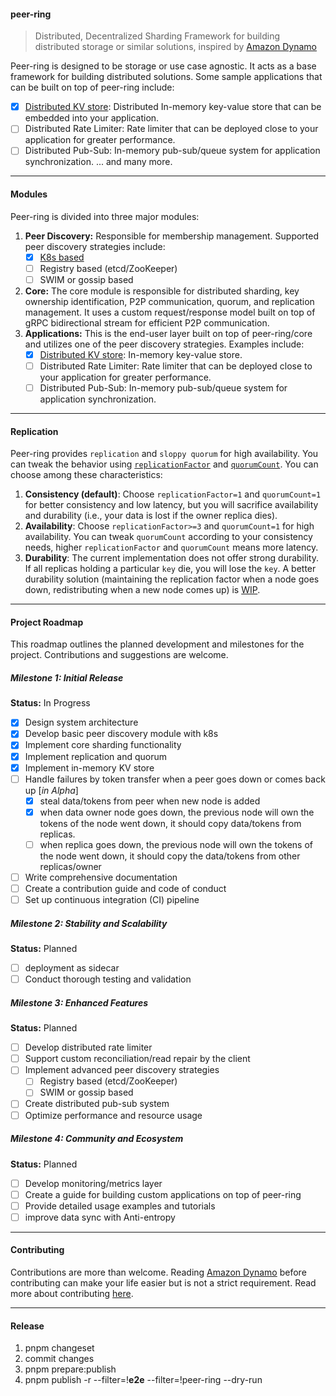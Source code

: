 #### peer-ring

> Distributed, Decentralized Sharding Framework for building distributed storage or similar solutions, inspired by [Amazon Dynamo](https://www.allthingsdistributed.com/files/amazon-dynamo-sosp2007.pdf)

Peer-ring is designed to be storage or use case agnostic. It acts as a base framework for building distributed solutions. Some sample applications that can be built on top of peer-ring include:

- [x] [Distributed KV store](https://www.npmjs.com/package/@peer-ring/kv-store): Distributed In-memory key-value store that can be embedded into your application.
- [ ] Distributed Rate Limiter: Rate limiter that can be deployed close to your application for greater performance.
- [ ] Distributed Pub-Sub: In-memory pub-sub/queue system for application synchronization.
      ... and many more.

---

#### Modules

Peer-ring is divided into three major modules:

1. **Peer Discovery:** Responsible for membership management. Supported peer discovery strategies include:
   - [x] [K8s based](https://www.npmjs.com/package/@peer-ring/discovery-k8s)
   - [ ] Registry based (etcd/ZooKeeper)
   - [ ] SWIM or gossip based
2. **Core:** The core module is responsible for distributed sharding, key ownership identification, P2P communication, quorum, and replication management. It uses a custom request/response model built on top of gRPC bidirectional stream for efficient P2P communication.
3. **Applications:** This is the end-user layer built on top of peer-ring/core and utilizes one of the peer discovery strategies. Examples include:
   - [x] [Distributed KV store](https://www.npmjs.com/package/@peer-ring/kv-store): In-memory key-value store.
   - [ ] Distributed Rate Limiter: Rate limiter that can be deployed close to your application for greater performance.
   - [ ] Distributed Pub-Sub: In-memory pub-sub/queue system for application synchronization.

---

#### Replication

Peer-ring provides `replication` and `sloppy quorum` for high availability. You can tweak the behavior using [`replicationFactor`](https://github.com/mahendraHegde/peer-ring/blob/main/packages/core/docs/interfaces/ExecuteOpts.md#replicationfactor) and [`quorumCount`](https://github.com/mahendraHegde/peer-ring/blob/main/packages/core/docs/interfaces/ExecuteOpts.md#quorumcount). You can choose among these characteristics:

1. **Consistency (default)**: Choose `replicationFactor=1` and `quorumCount=1` for better consistency and low latency, but you will sacrifice availability and durability (i.e., your data is lost if the owner replica dies).
2. **Availability**: Choose `replicationFactor>=3` and `quorumCount=1` for high availability. You can tweak `quorumCount` according to your consistency needs, higher `replicationFactor` and `quorumCount` means more latency.
3. **Durability**: The current implementation does not offer strong durability. If all replicas holding a particular `key` die, you will lose the `key`. A better durability solution (maintaining the replication factor when a node goes down, redistributing when a new node comes up) is [WIP](https://github.com/mahendraHegde/peer-ring?tab=readme-ov-file#project-roadmap).

---

#### Project Roadmap

This roadmap outlines the planned development and milestones for the project. Contributions and suggestions are welcome.

##### Milestone 1: Initial Release

**Status:** In Progress

- [x] Design system architecture
- [x] Develop basic peer discovery module with k8s
- [x] Implement core sharding functionality
- [x] Implement replication and quorum
- [x] Implement in-memory KV store
- [ ] Handle failures by token transfer when a peer goes down or comes back up [*in Alpha*]
  - [x] steal data/tokens from peer when new node is added
  - [x] when data owner node goes down, the previous node will own the tokens of the node went down, it should copy data/tokens from replicas.
  - [ ] when replica goes down, the previous node will own the tokens of the node went down, it should copy the data/tokens from other replicas/owner
- [ ] Write comprehensive documentation
- [ ] Create a contribution guide and code of conduct
- [ ] Set up continuous integration (CI) pipeline

##### Milestone 2: Stability and Scalability

**Status:** Planned

- [ ] deployment as sidecar
- [ ] Conduct thorough testing and validation

##### Milestone 3: Enhanced Features

**Status:** Planned

- [ ] Develop distributed rate limiter
- [ ] Support custom reconciliation/read repair by the client
- [ ] Implement advanced peer discovery strategies
  - [ ] Registry based (etcd/ZooKeeper)
  - [ ] SWIM or gossip based
- [ ] Create distributed pub-sub system
- [ ] Optimize performance and resource usage

##### Milestone 4: Community and Ecosystem

**Status:** Planned

- [ ] Develop monitoring/metrics layer
- [ ] Create a guide for building custom applications on top of peer-ring
- [ ] Provide detailed usage examples and tutorials
- [ ] improve data sync with Anti-entropy

---

#### Contributing

Contributions are more than welcome. Reading [Amazon Dynamo](https://www.allthingsdistributed.com/files/amazon-dynamo-sosp2007.pdf) before contributing can make your life easier but is not a strict requirement. Read more about contributing [here](https://github.com/mahendraHegde/peer-ring/CONTRIBUTING.md).

---

#### Release

1. pnpm changeset
2. commit changes
3. pnpm prepare:publish
4. pnpm publish -r --filter=\!__e2e__ --filter=\!peer-ring --dry-run
